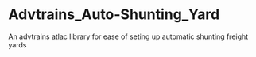 # Advtrains_Auto-Shunting_Yard
 An advtrains atlac library for ease of seting up automatic shunting freight yards
